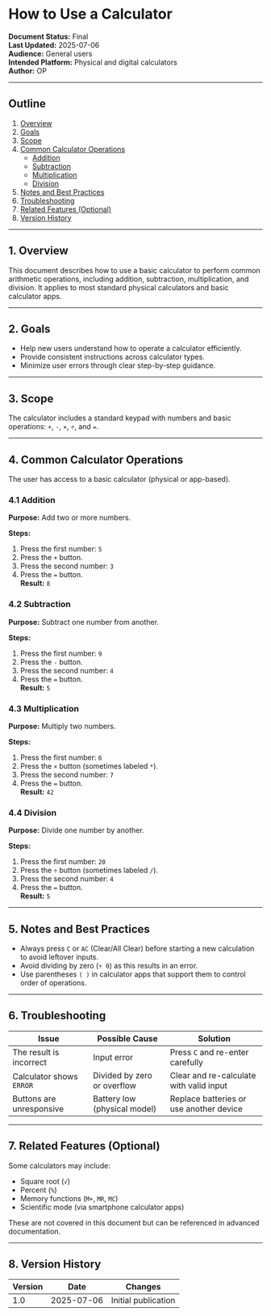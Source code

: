 # How to Use a Calculator

**Document Status:** Final  
**Last Updated:** 2025-07-06  
**Audience:** General users  
**Intended Platform:** Physical and digital calculators  
**Author:** OP

---

## Outline

1. [Overview](#1-overview)  
2. [Goals](#2-goals)  
3. [Scope](#3-scope)  
4. [Common Calculator Operations](#4-common-calculator-operations)  
   - [Addition](#41-addition)  
   - [Subtraction](#42-subtraction)  
   - [Multiplication](#43-multiplication)  
   - [Division](#44-division)  
5. [Notes and Best Practices](#5-notes-and-best-practices)  
6. [Troubleshooting](#6-troubleshooting)  
7. [Related Features (Optional)](#7-related-features-optional)  
8. [Version History](#8-version-history)

---

## 1. Overview

This document describes how to use a basic calculator to perform common arithmetic operations, including addition, subtraction, multiplication, and division. It applies to most standard physical calculators and basic calculator apps.

---

## 2. Goals

- Help new users understand how to operate a calculator efficiently.
- Provide consistent instructions across calculator types.
- Minimize user errors through clear step-by-step guidance.

---

## 3. Scope

The calculator includes a standard keypad with numbers and basic operations: `+`, `-`, `×`, `÷`, and `=`.

---

## 4. Common Calculator Operations
The user has access to a basic calculator (physical or app-based).

### 4.1 Addition

**Purpose:** Add two or more numbers.

**Steps:**
1. Press the first number: `5`
2. Press the `+` button.
3. Press the second number: `3`
4. Press the `=` button.  
**Result:** `8`

### 4.2 Subtraction

**Purpose:** Subtract one number from another.

**Steps:**
1. Press the first number: `9`
2. Press the `-` button.
3. Press the second number: `4`
4. Press the `=` button.  
**Result:** `5`

### 4.3 Multiplication

**Purpose:** Multiply two numbers.

**Steps:**
1. Press the first number: `6`
2. Press the `×` button (sometimes labeled `*`).
3. Press the second number: `7`
4. Press the `=` button.  
**Result:** `42`

### 4.4 Division

**Purpose:** Divide one number by another.

**Steps:**
1. Press the first number: `20`
2. Press the `÷` button (sometimes labeled `/`).
3. Press the second number: `4`
4. Press the `=` button.  
**Result:** `5`

---

## 5. Notes and Best Practices

- Always press `C` or `AC` (Clear/All Clear) before starting a new calculation to avoid leftover inputs.
- Avoid dividing by zero (`÷ 0`) as this results in an error.
- Use parentheses `( )` in calculator apps that support them to control order of operations.

---

## 6. Troubleshooting

| **Issue**                  | **Possible Cause**            | **Solution**                           |
|---------------------------|-------------------------------|----------------------------------------|
| The result is incorrect   | Input error                   | Press `C` and re-enter carefully       |
| Calculator shows `ERROR`  | Divided by zero or overflow   | Clear and re-calculate with valid input|
| Buttons are unresponsive  | Battery low (physical model)  | Replace batteries or use another device|

---

## 7. Related Features (Optional)

Some calculators may include:
- Square root (`√`)
- Percent (`%`)
- Memory functions (`M+`, `MR`, `MC`)
- Scientific mode (via smartphone calculator apps)

These are not covered in this document but can be referenced in advanced documentation.

---

## 8. Version History

| Version | Date       | Changes             |
|---------|------------|---------------------|
| 1.0     | 2025-07-06 | Initial publication |

